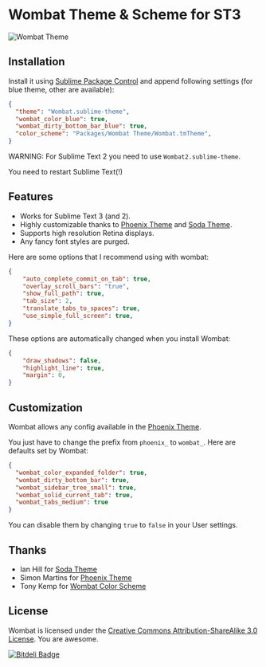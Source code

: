 # Wombat Theme & Scheme for ST3

![Wombat Theme](https://dl.dropboxusercontent.com/u/9356056/wombat.png)

## Installation

Install it using [Sublime Package Control](http://wbond.net/sublime_packages/community) and append following settings (for blue theme, other are available):

```json
{
  "theme": "Wombat.sublime-theme",
  "wombat_color_blue": true,
  "wombat_dirty_bottom_bar_blue": true,
  "color_scheme": "Packages/Wombat Theme/Wombat.tmTheme",
}
```

WARNING: For Sublime Text 2 you need to use `Wombat2.sublime-theme`.

You need to restart Sublime Text(!)

## Features

* Works for Sublime Text 3 (and 2).
* Highly customizable thanks to [Phoenix Theme](http://netatoo.github.io/phoenix-theme/) and [Soda Theme](https://github.com/buymeasoda/soda-theme/wiki/Theme-customisation).
* Supports high resolution Retina displays.
* Any fancy font styles are purged.

Here are some options that I recommend using with wombat:

```json
{
    "auto_complete_commit_on_tab": true,
    "overlay_scroll_bars": "true",
    "show_full_path": true,
    "tab_size": 2,
    "translate_tabs_to_spaces": true,
    "use_simple_full_screen": true,
}
```


These options are automatically changed when you install Wombat:

```json
{
    "draw_shadows": false,
    "highlight_line": true,
    "margin": 0,
}
```

## Customization

Wombat allows any config available in the [Phoenix Theme](https://github.com/netatoo/phoenix-theme).

You just have to change the prefix from `phoenix_` to `wombat_`. Here are defaults set by Wombat:

```json
{
  "wombat_color_expanded_folder": true,
  "wombat_dirty_bottom_bar": true,
  "wombat_sidebar_tree_small": true,
  "wombat_solid_current_tab": true,
  "wombat_tabs_medium": true
}
```

You can disable them by changing `true` to `false` in your User settings.

## Thanks

* Ian Hill for [Soda Theme](https://github.com/buymeasoda/soda-theme)
* Simon Martins for [Phoenix Theme](https://github.com/netatoo/phoenix-theme)
* Tony Kemp for [Wombat Color Scheme](https://gist.github.com/305111/c6c7a1e1e598d741a4848c5445d2012603cedcd3)

## License

Wombat is licensed under the [Creative Commons Attribution-ShareAlike 3.0 License](http://creativecommons.org/licenses/by-sa/3.0/). You are awesome.

[![Bitdeli Badge](https://d2weczhvl823v0.cloudfront.net/sheerun/sublime-wombat-theme/trend.png)](https://bitdeli.com/free "Bitdeli Badge")
